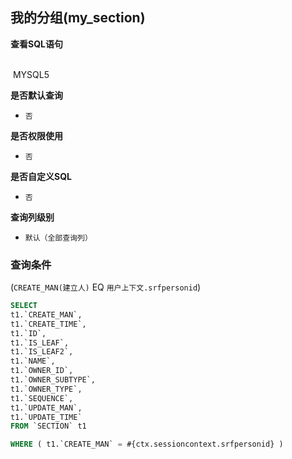 ## 我的分组(my_section) <!-- {docsify-ignore-all} -->



<p class="panel-title"><b>查看SQL语句</b></p>
<br>

<el-row>
&nbsp;<el-tag @click="MYSQL5 = true">MYSQL5</el-tag>
</el-row>

<br>
<p class="panel-title"><b>是否默认查询</b></p>

* `否`

<p class="panel-title"><b>是否权限使用</b></p>

* `否`

<p class="panel-title"><b>是否自定义SQL</b></p>

* `否`

<p class="panel-title"><b>查询列级别</b></p>

* `默认（全部查询列）`



### 查询条件

(`CREATE_MAN(建立人)` EQ `用户上下文.srfpersonid`)





<el-dialog v-model="MYSQL5" title="MYSQL5">

```sql
SELECT
t1.`CREATE_MAN`,
t1.`CREATE_TIME`,
t1.`ID`,
t1.`IS_LEAF`,
t1.`IS_LEAF2`,
t1.`NAME`,
t1.`OWNER_ID`,
t1.`OWNER_SUBTYPE`,
t1.`OWNER_TYPE`,
t1.`SEQUENCE`,
t1.`UPDATE_MAN`,
t1.`UPDATE_TIME`
FROM `SECTION` t1 

WHERE ( t1.`CREATE_MAN` = #{ctx.sessioncontext.srfpersonid} )
```

</el-dialog>

<script>
 const { createApp } = Vue
  createApp({
    data() {
      return {
                MYSQL5 : false
        
      }
    },
    methods: {
    }
  }).use(ElementPlus).mount('#app')
</script>